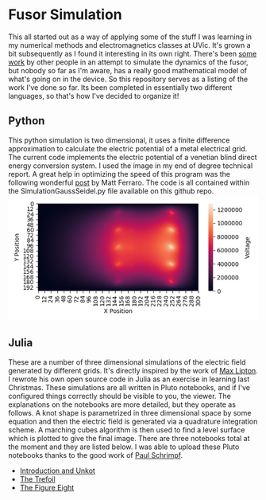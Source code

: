 # Fusor Simulation
This all started out as a way of applying some of the stuff I was learning in my numerical methods and electromagnetics classes at UVic. It's grown a bit subsequently as I found it interesting in its own right. There's been [some work](https://mattlilley.com/research/electrostatic-fusion/) by other people in an attempt to simulate the dynamics of the fusor, but nobody so far as I'm aware, has a really good mathematical model of what's going on in the device. So this repository serves as a listing of the work I've done so far. Its been completed in essentially two different languages, so that's how I've decided to organize it!
## Python
This python simulation is two dimensional, it uses a finite difference approximation to calculate the electric potential of a metal electrical grid. The current code implements the electric potential of a venetian blind direct energy conversion system. I used the image in my end of degree technical report. A great help in optimizing the speed of this program was the following wonderful [post](https://mattferraro.dev/posts/poissons-equation) by Matt Ferraro. The code is all contained within the SimulationGaussSeidel.py file available on this github repo. 
![2DVoltagePotentialImage](https://raw.githubusercontent.com/FuzzyBunnys/Fusor-Simulation/main/heatmap.png)
## Julia
These are a number of three dimensional simulations of the electric field generated by different grids. It's directly inspired by the work of [Max Lipton](https://e.math.cornell.edu/people/ml2437/). I rewrote his own open source code in Julia as an exercise in learning last Christmas. These simulations are all written in Pluto notebooks, and if I've configured things correctly should be visible to you, the viewer. The explanations on the notebooks are more detailed, but they operate as follows. A knot shape is parametrized in three dimensional space by some equation and then the electric field is generated via a quadrature integration scheme. A marching cubes algorithm is then used to find a level surface which is plotted to give the final image. There are three notebooks total at the moment and they are listed below. I was able to upload these Pluto notebooks thanks to the good work of [Paul Schrimpf](https://discourse.julialang.org/t/hosting-interactive-pluto-notebook-on-web-github/47167/10). 
* [Introduction and Unkot](https://mybinder.org/v2/gh/FuzzyBunnys/ioplutonotebooks/main?filepath=notebooks%2FIntroandUnknot.jl)
* [The Trefoil]()
* [The Figure Eight]()

